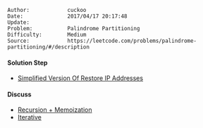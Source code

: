 
    Author:            cuckoo
    Date:              2017/04/17 20:17:48
    Update:            
    Problem:           Palindrome Partitioning
    Difficulty:        Medium
    Source:            https://leetcode.com/problems/palindrome-partitioning/#/description

#### Solution Step
 - [Simplified Version Of Restore IP Addresses](https://leetcode.com/problems/restore-ip-addresses/#/description)

#### Discuss
 - [Recursion + Memoization](https://discuss.leetcode.com/topic/6186/java-backtracking-solution/17)
 - [Iterative](https://discuss.leetcode.com/topic/2884/my-java-dp-only-solution-without-recursion-o-n-2)
